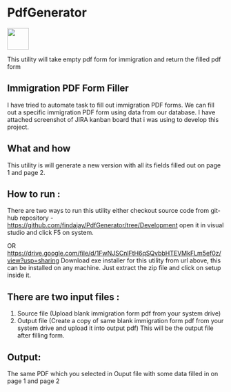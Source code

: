 # PdfGenerator
<img width="50" height ="50" src="https://dzapk.com/images/2018/10/26/11603/pdf-utility-pdf-tools-v1-2-0-apk_1.jpg?v=1555889274" />

This utility will take empty pdf form for immigration and return the filled pdf form 

## Immigration PDF Form Filler

I have tried to automate task to fill out immigration PDF forms. We can fill out a specific immigration PDF form using data from our database.
I have attached screenshot of JIRA kanban board that i was using to develop this project.

## What and how
This utility is will generate a new version with all its fields filled out on page 1 and page 2.

## How to run :
There are two ways to run this utility either checkout source code from git-hub repository - https://github.com/findajay/PdfGenerator/tree/Development
open it in visual studio and click F5 on system.

OR 
https://drive.google.com/file/d/1FwNJSCnlFtH6qSQvbbHTEVMkFLm5ef0z/view?usp=sharing
Download exe installer for this utility from url above, this can be installed on any machine. Just extract the zip file and click on setup inside it.

## There are two input files :

1. Source file (Upload blank immigration form pdf from your system drive) 
2. Output file (Create a copy of same blank immigration form pdf from your system drive and upload it into output pdf) This will be the output file after filling form. 

## Output:
The same PDF which you selected in Ouput file with some data filled in on page 1 and page 2



